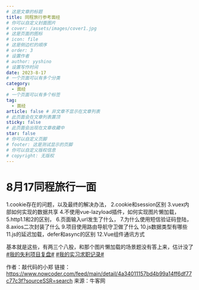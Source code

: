 ```yaml
---
# 这是文章的标题
title: 同程旅行参考面经
# 你可以自定义封面图片
# cover: /assets/images/cover1.jpg
# 这是页面的图标
# icon: file
# 这是侧边栏的顺序
# order: 3
# 设置作者
# author: yyshino
# 设置写作时间
date: 2023-8-17
# 一个页面可以有多个分类
category:
  - 面经
# 一个页面可以有多个标签
tag:
  - 面经
article: false # 非文章不显示在文章列表
# 此页面会在文章列表置顶
sticky: false
# 此页面会出现在文章收藏中
star: false
# 你可以自定义页脚
# footer: 这是测试显示的页脚
# 你可以自定义版权信息
# copyright: 无版权
---
```


# 8月17同程旅行一面

1.cookie存在的问题，以及最终的解决办法，
2.cookie和session区别
3.vuex内部如何实现的数据共享
4.不使用vue-lazyload插件，如何实现图片懒加载，
5.http1.1和2的区别，
6.页面输入url发生了什么，
7.为什么使用短信验证码登陆，
8.axios二次封装了什么
9.项目使用路由导航守卫做了什么
10.js数据类型有哪些
11.js的延迟加载，defer和async的区别
12.Vue组件通讯方式

基本就是这些，有两三个八股，和那个图片懒加载的场景题没有答上来，估计没了 [#我的失利项目复盘#]() [#我的实习求职记录#]()



作者：敲代码的小郑
链接：https://www.nowcoder.com/feed/main/detail/4a34011157bd4b99a14ff6df77c77c3f?sourceSSR=search
来源：牛客网